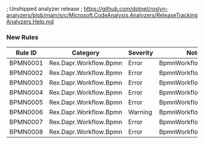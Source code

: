﻿; Unshipped analyzer release
; https://github.com/dotnet/roslyn-analyzers/blob/main/src/Microsoft.CodeAnalysis.Analyzers/ReleaseTrackingAnalyzers.Help.md

### New Rules

Rule ID | Category | Severity | Notes
--------|----------|----------|-------
BPMN0001 | Rex.Dapr.Workflow.Bpmn | Error | BpmnWorkflowGenerator
BPMN0002 | Rex.Dapr.Workflow.Bpmn | Error | BpmnWorkflowGenerator
BPMN0003 | Rex.Dapr.Workflow.Bpmn | Error | BpmnWorkflowGenerator
BPMN0004 | Rex.Dapr.Workflow.Bpmn | Error | BpmnWorkflowGenerator
BPMN0005 | Rex.Dapr.Workflow.Bpmn | Error | BpmnWorkflowGenerator
BPMN0006 | Rex.Dapr.Workflow.Bpmn | Warning | BpmnWorkflowGenerator
BPMN0007 | Rex.Dapr.Workflow.Bpmn | Error | BpmnWorkflowGenerator
BPMN0008 | Rex.Dapr.Workflow.Bpmn | Error | BpmnWorkflowGenerator